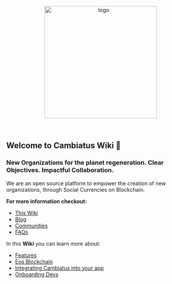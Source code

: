 <p align="center">
	<a href="https://cambiatus.com">
    <img src="https://cambiatus.github.io/assets/logo-cambiatus.png" alt="logo" width="300"> 
	</a>
</p>
<br/>

## Welcome to Cambiatus Wiki :wave:
### New Organizations for the planet regeneration. Clear Objectives. Impactful Collaboration.

We are an open source platform to empower the creation of new organizations, through Social Currencies on Blockchain.

**For more information checkout:**

- [This Wiki](https://cambiatus.github.io/)
- [Blog](https://medium.com/cambiatus)
- [Communities](https://www.cambiatus.com/pilots)
- [FAQs](https://www.cambiatus.com/faq2)

In this **Wiki** you can learn more about:

- [Features](features.md)
- [Eos Blockchain](eos.md)
- [Integrating Cambiatus into your app](integration.md)
- [Onboarding Devs](onboarding.md)
